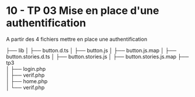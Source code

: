 # 10 - TP 03 Mise en place d'une authentification

A partir des 4 fichiers mettre en place une authentification


├── lib
│   ├── button.d.ts
│   ├── button.js
│   ├── button.js.map
│   ├── button.stories.d.ts
│   ├── button.stories.js
│   ├── button.stories.js.map
├── tp3  
│   ├── login.php  
│   ├── verif.php  
│   ├── home.php  
│   └── verif.php  
  

